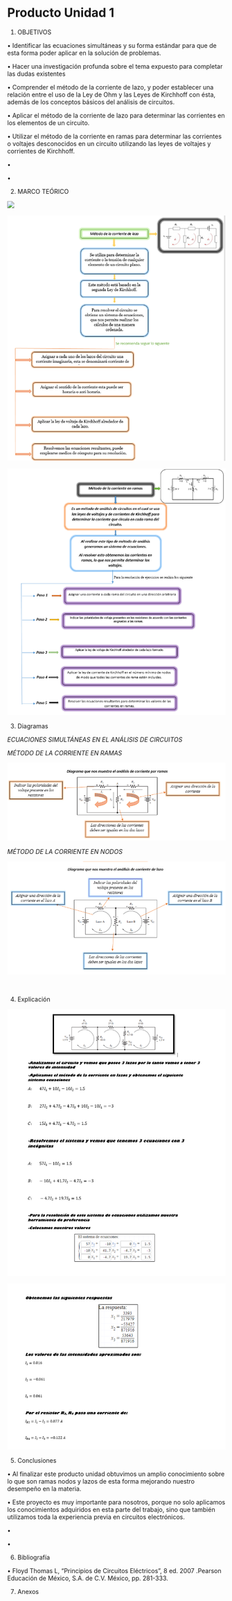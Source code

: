 # Producto Unidad 1 
1. OBJETIVOS

• Identificar las ecuaciones simultáneas y su forma estándar para que de esta forma poder aplicar en la solución de problemas.

•	Hacer una investigación profunda sobre el tema expuesto para completar las dudas existentes 

• Comprender el método de la corriente de lazo, y poder establecer una relación entre el uso de la Ley de Ohm y las Leyes de Kirchhoff   con   ésta, además   de   los conceptos   básicos del   análisis de circuitos.
 

•	Aplicar el método de la corriente de lazo para determinar las corrientes en los elementos de un circuito.

• Utilizar el método de la corriente en ramas para determinar las corrientes o voltajes desconocidos en un circuito utilizando las leyes de voltajes y corrientes de Kirchhoff.

•	

•	

2. MARCO TEÓRICO

![](im)

![](https://github.com/andressanttos/Producto-Unidad1-/blob/main/img/marco1.png)

![](https://github.com/andressanttos/Producto-Unidad1-/blob/main/img/marco2.png)

3. Diagramas

*ECUACIONES SIMULTÁNEAS EN EL ANÁLISIS DE CIRCUITOS* 

*MÉTODO DE LA CORRIENTE EN RAMAS*

![](https://github.com/andressanttos/Producto-Unidad1-/blob/main/img/diagrama1.png)

*MÉTODO DE LA CORRIENTE EN NODOS*

![](https://github.com/andressanttos/Producto-Unidad1-/blob/main/img/diagrama2.png)

 

![]()

4. Explicación

![](https://github.com/andressanttos/Producto-Unidad1-/blob/main/img/ejercicio%201.png)

![](https://github.com/andressanttos/Producto-Unidad1-/blob/main/img/ejercicio%202.png)


5. Conclusiones

•	Al finalizar este producto unidad obtuvimos un amplio conocimiento sobre lo que son ramas nodos y lazos de esta forma mejorando nuestro desempeño en la materia.

• Este proyecto es muy importante para nosotros, porque no solo aplicamos los conocimientos adquiridos en esta parte del trabajo, sino que también utilizamos toda la experiencia previa en circuitos electrónicos.

•	

•	

6. Bibliografía 

•	Floyd Thomas L, “Principios de Circuitos Eléctricos”, 8 ed. 2007 .Pearson Educación de México, S.A. de C.V. México, pp. 281-333.


7. Anexos

![]()
